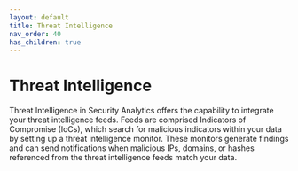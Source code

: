 ```yaml
---
layout: default
title: Threat Intelligence
nav_order: 40
has_children: true
---
```


# Threat Intelligence

Threat Intelligence in Security Analytics offers the capability to integrate your threat intelligence feeds. Feeds are comprised Indicators of Compromise (IoCs), which search for malicious indicators within your data by setting up a threat intelligence monitor. These monitors generate findings and can send notifications when malicious IPs, domains, or hashes referenced from the threat intelligence feeds match your data.